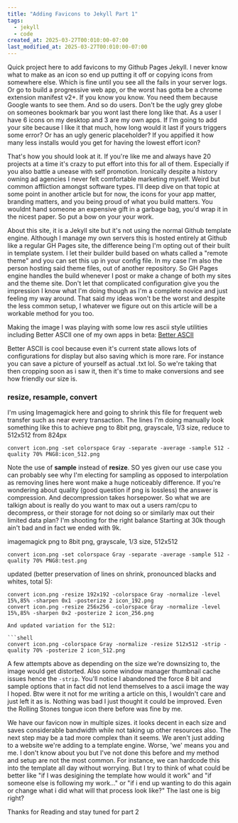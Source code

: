 ```yaml
---
title: "Adding Favicons to Jekyll Part 1"
tags:
  - jekyll
  - code
created_at: 2025-03-27T00:010:00-07:00
last_modified_at: 2025-03-27T00:010:00-07:00
---
```

Quick project here to add favicons to my Github Pages Jekyll. I never know what to make as an icon so end up putting it off or copying icons from somewhere else. Which is fine until you see all the fails in your server logs. Or go to build a progressive web app, or the worst has gotta be a chrome extension manifest v2+. If you know you know. You need them because Google wants to see them. And so do users. Don't be the ugly grey globe on someones bookmark bar you wont last there long like that. As a user I have 6 icons on my desktop and 3 are my own apps. If I'm going to add your site because I like it that much, how long would it last if yours triggers some error? Or has an ugly generic placeholder? If you appified it how many less installs would you get for having the lowest effort icon? 

That's how you should look at it. If you're like me and always have 20 projects at a time it's crazy to put effort into this for all of them. Especially if you also battle a unease with self promotion. Ironically despite a history owning ad agencies I never felt comfortable marketing myself. Weird but common affliction amongst software types. I'll deep dive on that topic at some point in another article but for now, the icons for your app matter, branding matters, and you being proud of what you build matters. You wouldnt hand someone an expensive gift in a garbage bag, you'd wrap it in the nicest paper. So put a bow on your your work. 

About this site, it is a Jekyll site but it's not using the normal Github template engine. Although I manage my own servers this is hosted entirely at Github like a regular GH Pages site, the difference being I'm opting out of their built in template system. I let their builder build based on whats called a "remote theme" and you can set this up in your config file. In my case I'm also the person hosting said theme files, out of another repository. So GH Pages engine handles the build whenever I post or make a change of both my sites and the theme site. Don't let that complicated configuration give you the impression I know what I'm doing though as I'm a complete novice and just feeling my way around. That said my ideas won't be the worst and despite the less common setup, I whatever we figure out on this article will be a workable method for you too. 

Making the image I was playing with some low res ascii style utilities including Better ASCII one of my own apps in beta: [Better ASCII](https://raykooyenga.com/apps/better-ascii/)

Better ASCII is cool because even it's current state allows lots of configurations for display but also saving which is more rare. For instance you can save a picture of yourself as actual .txt lol. So we're taking that then cropping soon as i saw it, then it's time to make conversions and see how friendly our size is. 

### resize, resample, convert

I'm using Imagemagick here and going to shrink this file for frequent web transfer such as near every transaction. The lines I'm doing manually look something like this to achieve png to 8bit png, grayscale, 1/3 size, reduce to 512x512 from 824px

```shell
convert icon.png -set colorspace Gray -separate -average -sample 512 -quality 70% PNG8:icon_512.png
```

Note the use of **sample** instead of **resize**. SO yes given our use case you can probably see why I'm electing for sampling as opposed to interpolation as removing lines here wont make a huge noticeably difference. If you're wondering about quality (good question if png is lossless) the answer is compression. And decompression takes horsepower. So what we are talkign about is really do you want to max out a users ram/cpu to decompress, or their storage for not doing so or similarly max out their limited data plan? I'm shooting for the right balance Starting at 30k though ain't bad and in fact we ended with 9k. 


imagemagick png to 8bit png, grayscale, 1/3 size, 512x512

```convert icon.png -set colorspace Gray -separate -average -sample 512 -quality 70% PNG8:test.png```

updated (better preservation of lines on shrink, pronounced blacks and whites, total 5):

```shell
convert icon.png -resize 192x192 -colorspace Gray -normalize -level 15%,85% -sharpen 0x1 -posterize 2 icon_192.png
convert icon.png -resize 256x256 -colorspace Gray -normalize -level 15%,85% -sharpen 0x2 -posterize 2 icon_256.png

And updated variation for the 512:

```shell
convert icon.png -colorspace Gray -normalize -resize 512x512 -strip -quality 70% -posterize 2 icon_512.png
```

A few attempts above as depending on the size we're downsizing to, the image would get distorted. Also some window manager thumbnail cache issues hence the ``-strip``. You'll notice I abandoned the force 8 bit and sample options that in fact did not lend themselves to a ascii image the way I hoped. Btw were it not for me writing a article on this, I wouldn't care and just left it as is. Nothing was bad I just thought it could be improved. Even the Rolling Stones tongue icon there before was fine by me.

We have our favicon now in multiple sizes. it looks decent in each size and saves considerable bandwidth while not taking up other resources also. The next step may be a tad more complex than it seems. We aren't just adding to a website we're adding to a template engine. Worse, 'we' means you and me. I don't know about you but I've not done this before and my method and setup are not the most common. For instance, we can hardcode this into the template all day without worrying. But I try to think of what could be better like "if I was desigining the template how would it work" and "if someone else is following my work..." or "if i end up wanting to do this again or change what i did what will that process look like?" The last one is big right?


Thanks for Reading and stay tuned for part 2
